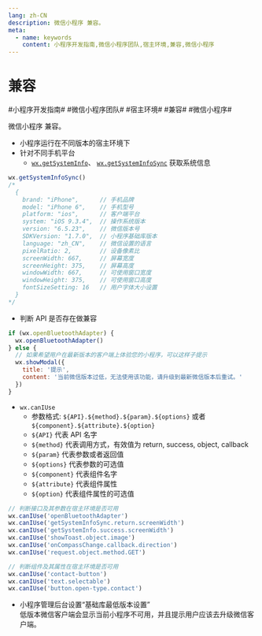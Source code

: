 ```yaml
---
lang: zh-CN
description: 微信小程序 兼容。
meta:
  - name: keywords
    content: 小程序开发指南,微信小程序团队,宿主环境,兼容,微信小程序
---
```


# 兼容

\#小程序开发指南#
\#微信小程序团队#
\#宿主环境#
\#兼容#
\#微信小程序#

微信小程序 兼容。

* 小程序运行在不同版本的宿主环境下
* 针对不同手机平台
  * [`wx.getSystemInfo`](https://developers.weixin.qq.com/miniprogram/dev/api/base/system/system-info/wx.getSystemInfo.html)、
[`wx.getSystemInfoSync`](https://developers.weixin.qq.com/miniprogram/dev/api/base/system/system-info/wx.getSystemInfoSync.html)
 获取系统信息

```js
wx.getSystemInfoSync()
/*
  {
    brand: "iPhone",      // 手机品牌
    model: "iPhone 6",    // 手机型号
    platform: "ios",      // 客户端平台
    system: "iOS 9.3.4",  // 操作系统版本
    version: "6.5.23",    // 微信版本号
    SDKVersion: "1.7.0",  // 小程序基础库版本
    language: "zh_CN",    // 微信设置的语言
    pixelRatio: 2,        // 设备像素比
    screenWidth: 667,     // 屏幕宽度
    screenHeight: 375,    // 屏幕高度
    windowWidth: 667,     // 可使用窗口宽度
    windowHeight: 375,    // 可使用窗口高度
    fontSizeSetting: 16   // 用户字体大小设置
  }
*/
```

* 判断 API 是否存在做兼容

```js
if (wx.openBluetoothAdapter) {
  wx.openBluetoothAdapter()
} else {
  // 如果希望用户在最新版本的客户端上体验您的小程序，可以这样子提示
  wx.showModal({
    title: '提示',
    content: '当前微信版本过低，无法使用该功能，请升级到最新微信版本后重试。'
  })
}
```

* `wx.canIUse`
  * 参数格式: `${API}.${method}.${param}.${options}` 或者 `${component}.${attribute}.${option}`
  * `${API}` 代表 API 名字
  * `${method}` 代表调用方式，有效值为 return, success, object, callback
  * `${param}` 代表参数或者返回值
  * `${options}` 代表参数的可选值
  * `${component}` 代表组件名字
  * `${attribute}` 代表组件属性
  * `${option}` 代表组件属性的可选值

```js
// 判断接口及其参数在宿主环境是否可用
wx.canIUse('openBluetoothAdapter')
wx.canIUse('getSystemInfoSync.return.screenWidth')
wx.canIUse('getSystemInfo.success.screenWidth')
wx.canIUse('showToast.object.image')
wx.canIUse('onCompassChange.callback.direction')
wx.canIUse('request.object.method.GET')

// 判断组件及其属性在宿主环境是否可用
wx.canIUse('contact-button')
wx.canIUse('text.selectable')
wx.canIUse('button.open-type.contact')
```

* 小程序管理后台设置“基础库最低版本设置”  
  低版本微信客户端会显示当前小程序不可用，并且提示用户应该去升级微信客户端。